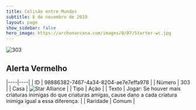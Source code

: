 ```yaml
---
title: Colisão entre Mundos
subtitle: 8 de novembro de 2019
layout: page
show_sidebar: false
hero_image: https://archonarcana.com/images/0/07/Starter-wc.jpg
---
```


![303](https://cdn.keyforgegame.com/media/card_front/pt/452_303_45246H9X5RGG_pt.png)

## Alerta Vermelho

|----|----|
| ID | 98886382-7467-4a34-8204-ae7e7effa978 |
| Número | 303 |
| Casa | ![Star Alliance](https://archonarcana.com/images/thumb/7/7d/Star_Alliance.png/22px-Star_Alliance.png "Aliança Estelar") |
| Tipo | Ação |
| Texto | Jogar: Se houver mais criaturas inimigas do que criaturas amigas, cause dano a cada criatura inimiga igual a essa diferença. |
| Raridade | Comum |
